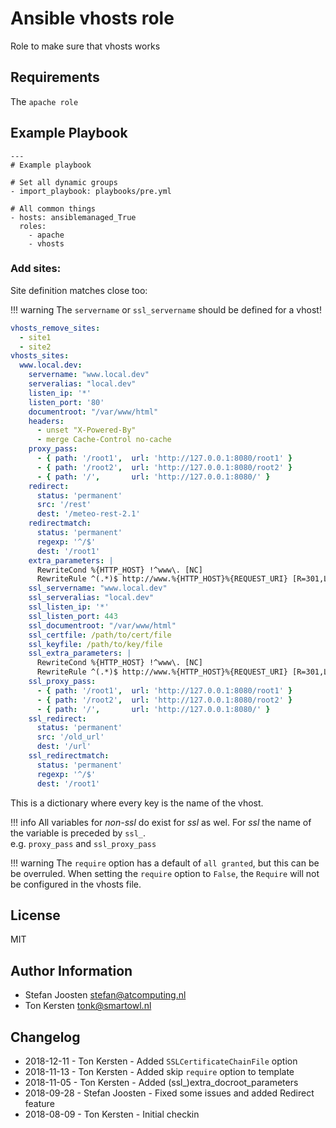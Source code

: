 # Ansible vhosts role

Role to make sure that vhosts works

## Requirements

The `apache role`

## Example Playbook

```
---
# Example playbook

# Set all dynamic groups
- import_playbook: playbooks/pre.yml

# All common things
- hosts: ansiblemanaged_True
  roles:
    - apache
    - vhosts
```

### Add sites:

Site definition matches close too:

!!! warning
    The `servername` or `ssl_servername` should be defined for a vhost!

```yaml
vhosts_remove_sites:
  - site1
  - site2
vhosts_sites:
  www.local.dev:
    servername: "www.local.dev"
    serveralias: "local.dev"
    listen_ip: '*'
    listen_port: '80'
    documentroot: "/var/www/html"
    headers:
      - unset "X-Powered-By"
      - merge Cache-Control no-cache
    proxy_pass:
      - { path: '/root1',  url: 'http://127.0.0.1:8080/root1' }
      - { path: '/root2',  url: 'http://127.0.0.1:8080/root2' }
      - { path: '/',       url: 'http://127.0.0.1:8080/' }
    redirect:
      status: 'permanent'
      src: '/rest'
      dest: '/meteo-rest-2.1'
    redirectmatch:
      status: 'permanent'
      regexp: '^/$'
      dest: '/root1'
    extra_parameters: |
      RewriteCond %{HTTP_HOST} !^www\. [NC]
      RewriteRule ^(.*)$ http://www.%{HTTP_HOST}%{REQUEST_URI} [R=301,L]
    ssl_servername: "www.local.dev"
    ssl_serveralias: "local.dev"
    ssl_listen_ip: '*'
    ssl_listen_port: 443
    ssl_documentroot: "/var/www/html"
    ssl_certfile: /path/to/cert/file
    ssl_keyfile: /path/to/key/file
    ssl_extra_parameters: |
      RewriteCond %{HTTP_HOST} !^www\. [NC]
      RewriteRule ^(.*)$ http://www.%{HTTP_HOST}%{REQUEST_URI} [R=301,L]
    ssl_proxy_pass:
      - { path: '/root1',  url: 'http://127.0.0.1:8080/root1' }
      - { path: '/root2',  url: 'http://127.0.0.1:8080/root2' }
      - { path: '/',       url: 'http://127.0.0.1:8080/' }
    ssl_redirect:
      status: 'permanent'
      src: '/old_url'
      dest: '/url'
    ssl_redirectmatch:
      status: 'permanent'
      regexp: '^/$'
      dest: '/root1'
```

This is a dictionary where every key is the name of the vhost.

!!! info
    All variables for _non-ssl_ do exist for _ssl_ as wel. For _ssl_
    the name of the variable is preceded by `ssl_`.\
    e.g. `proxy_pass` and `ssl_proxy_pass`

!!! warning
    The `require` option has a default of `all granted`, but this can be
    be overruled. When setting the `require` option to `False`, the
    `Require` will not be configured in the vhosts file.

## License
MIT


## Author Information
  - Stefan Joosten <stefan@atcomputing.nl>
  - Ton Kersten <tonk@smartowl.nl>


## Changelog
  - 2018-12-11 - Ton Kersten    - Added `SSLCertificateChainFile` option
  - 2018-11-13 - Ton Kersten    - Added skip `require` option to template
  - 2018-11-05 - Ton Kersten    - Added (ssl_)extra_docroot_parameters
  - 2018-09-28 - Stefan Joosten - Fixed some issues and added Redirect feature
  - 2018-08-09 - Ton Kersten    - Initial checkin
